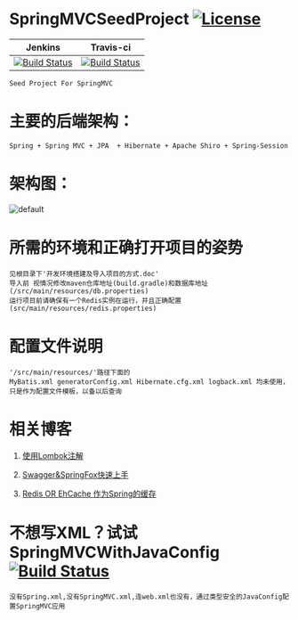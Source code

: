 # SpringMVCSeedProject [![License](http://img.shields.io/:license-apache-brightgreen.svg)](http://www.apache.org/licenses/LICENSE-2.0.html)
|Jenkins|Travis-ci|
|:--:|:--:|
|[![Build Status](http://210.31.198.175:8080/jenkins/job/SpringMVCSeedProject/badge/icon)](https://github.com/izhangzhihao/SpringMVCSeedProject)|[![Build Status](https://travis-ci.org/izhangzhihao/SpringMVCSeedProject.svg?branch=master)](https://travis-ci.org/izhangzhihao/SpringMVCSeedProject)|
    Seed Project For SpringMVC

# 主要的后端架构：
    Spring + Spring MVC + JPA  + Hibernate + Apache Shiro + Spring-Session
    
# 架构图：
![default](https://cloud.githubusercontent.com/assets/12044174/17878264/3bece7a0-691c-11e6-973b-d60cd3ec91d1.png)

# 所需的环境和正确打开项目的姿势
    见根目录下'开发环境搭建及导入项目的方式.doc'
    导入前 视情况修改maven仓库地址(build.gradle)和数据库地址(/src/main/resources/db.properties)
    运行项目前请确保有一个Redis实例在运行，并且正确配置(src/main/resources/redis.properties)
    
# 配置文件说明
    '/src/main/resources/'路径下面的 
    MyBatis.xml generatorConfig.xml Hibernate.cfg.xml logback.xml 均未使用，只是作为配置文件模板，以备以后查询
    
# 相关博客

1. [使用Lombok注解](https://izhangzhihao.github.io/2016/06/29/使用Lombok注解/)

2. [Swagger&SpringFox快速上手](https://izhangzhihao.github.io/2016/08/21/Swagger&SpringFox快速上手/)

3. [Redis OR EhCache 作为Spring的缓存](https://izhangzhihao.github.io/2016/08/22/Redis-OR-EhCache-作为Spring的缓存/)


# 不想写XML？试试SpringMVCWithJavaConfig [![Build Status](https://travis-ci.org/izhangzhihao/SpringMVCWithJavaConfig.svg?branch=master)](https://github.com/izhangzhihao/SpringMVCWithJavaConfig)
    没有Spring.xml,没有SpringMVC.xml,连web.xml也没有，通过类型安全的JavaConfig配置SpringMVC应用

